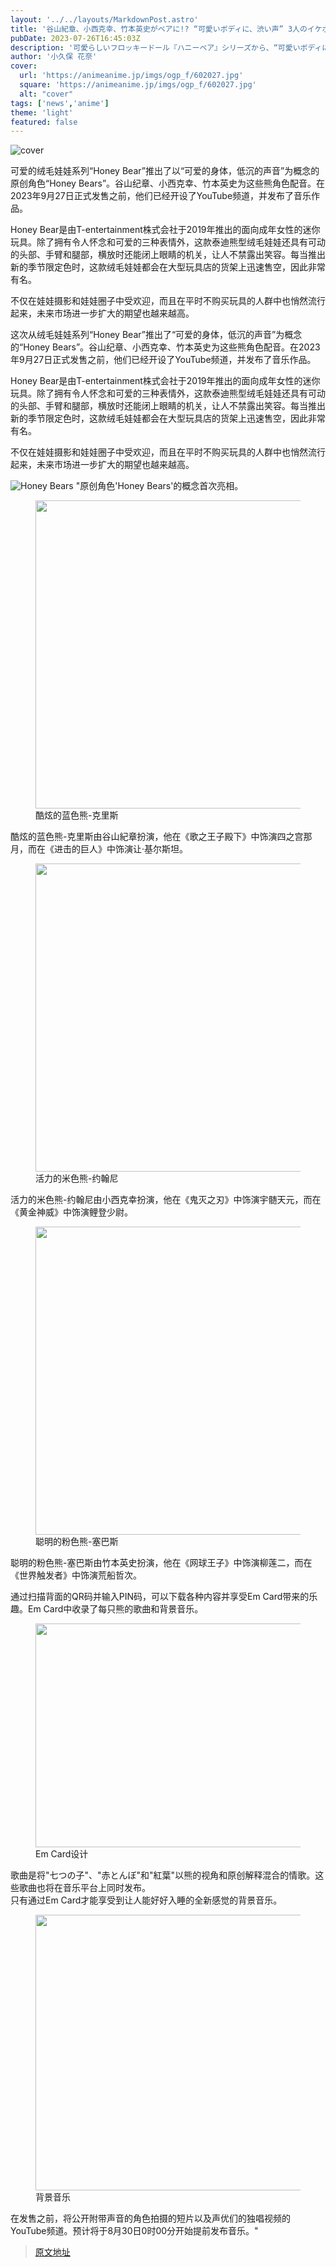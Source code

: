 ```yaml
---
layout: '../../layouts/MarkdownPost.astro'
title: '谷山紀章、小西克幸、竹本英史がベアに!? “可愛いボディに、渋い声” 3人のイケボを堪能できる「ハニーベアーズ」がデビュー'
pubDate: 2023-07-26T16:45:03Z
description: '可愛らしいフロッキードール『ハニーベア』シリーズから、“可愛いボディに、渋い声。”がコンセプトの声優陣が演じるオリジナルキャラクター『ハニーベアーズ』がデビュー。2023年9月27日（水）の発売に先駆けてYouTubeチャンネルを開設、楽曲を配信する。'
author: '小久保 花奈'
cover:
  url: 'https://animeanime.jp/imgs/ogp_f/602027.jpg'
  square: 'https://animeanime.jp/imgs/ogp_f/602027.jpg'
  alt: "cover"
tags: ['news','anime']
theme: 'light'
featured: false
---
```


![cover](https://animeanime.jp/imgs/ogp_f/602027.jpg)

可爱的绒毛娃娃系列“Honey Bear”推出了以“可爱的身体，低沉的声音”为概念的原创角色“Honey Bears”。谷山纪章、小西克幸、竹本英史为这些熊角色配音。在2023年9月27日正式发售之前，他们已经开设了YouTube频道，并发布了音乐作品。

Honey Bear是由T-entertainment株式会社于2019年推出的面向成年女性的迷你玩具。除了拥有令人怀念和可爱的三种表情外，这款泰迪熊型绒毛娃娃还具有可动的头部、手臂和腿部，横放时还能闭上眼睛的机关，让人不禁露出笑容。每当推出新的季节限定色时，这款绒毛娃娃都会在大型玩具店的货架上迅速售空，因此非常有名。

不仅在娃娃摄影和娃娃圈子中受欢迎，而且在平时不购买玩具的人群中也悄然流行起来，未来市场进一步扩大的期望也越来越高。

这次从绒毛娃娃系列“Honey Bear”推出了“可爱的身体，低沉的声音”为概念的“Honey Bears”。谷山纪章、小西克幸、竹本英史为这些熊角色配音。在2023年9月27日正式发售之前，他们已经开设了YouTube频道，并发布了音乐作品。

Honey Bear是由T-entertainment株式会社于2019年推出的面向成年女性的迷你玩具。除了拥有令人怀念和可爱的三种表情外，这款泰迪熊型绒毛娃娃还具有可动的头部、手臂和腿部，横放时还能闭上眼睛的机关，让人不禁露出笑容。每当推出新的季节限定色时，这款绒毛娃娃都会在大型玩具店的货架上迅速售空，因此非常有名。

不仅在娃娃摄影和娃娃圈子中受欢迎，而且在平时不购买玩具的人群中也悄然流行起来，未来市场进一步扩大的期望也越来越高。

![Honey Bears](https://animeanime.jp/imgs/zoom/602029.jpg)
"原创角色'Honey Bears'的概念首次亮相。<br></p><figure class="ctms-editor-image"><img src="https://animeanime.jp/imgs/zoom/602035.jpg" class="inline-article-image" width="640" height="493"><figcaption>酷炫的蓝色熊-克里斯</figcaption></figure><p>酷炫的蓝色熊-克里斯由谷山紀章扮演，他在《歌之王子殿下》中饰演四之宫那月，而在《进击的巨人》中饰演让·基尔斯坦。<br></p><figure class="ctms-editor-image"><img src="https://animeanime.jp/imgs/zoom/602037.jpg" class="inline-article-image" width="640" height="493"><figcaption>活力的米色熊-约翰尼</figcaption></figure><p>活力的米色熊-约翰尼由小西克幸扮演，他在《鬼灭之刃》中饰演宇髄天元，而在《黄金神威》中饰演鲤登少尉。</p><figure class="ctms-editor-image"><img src="https://animeanime.jp/imgs/zoom/602039.jpg" class="inline-article-image" width="640" height="493"><figcaption>聪明的粉色熊-塞巴斯</figcaption></figure><p>聪明的粉色熊-塞巴斯由竹本英史扮演，他在《网球王子》中饰演柳莲二，而在《世界触发者》中饰演荒船哲次。</p><p>通过扫描背面的QR码并输入PIN码，可以下载各种内容并享受Em Card带来的乐趣。Em Card中收录了每只熊的歌曲和背景音乐。</p><figure class="ctms-editor-image"><img src="https://animeanime.jp/imgs/zoom/602041.jpg" class="inline-article-image" width="640" height="358"><figcaption>Em Card设计</figcaption></figure><p>歌曲是将"七つの子"、"赤とんぼ"和"紅葉"以熊的视角和原创解释混合的情歌。这些歌曲也将在音乐平台上同时发布。<br>只有通过Em Card才能享受到让人能好好入睡的全新感觉的背景音乐。</p><figure class="ctms-editor-image"><img src="https://animeanime.jp/imgs/zoom/602033.jpg" class="inline-article-image" width="640" height="441"><figcaption>背景音乐</figcaption></figure><p>在发售之前，将公开附带声音的角色拍摄的短片以及声优们的独唱视频的YouTube频道。预计将于8月30日0时00分开始提前发布音乐。"

>[原文地址](https://animeanime.jp/article/2023/07/26/78843.html)  